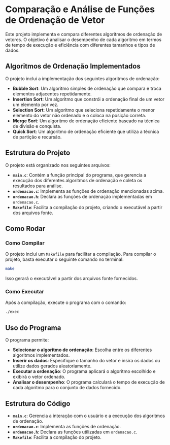 # Comparação e Análise de Funções de Ordenação de Vetor

Este projeto implementa e compara diferentes algoritmos de ordenação de vetores. O objetivo é analisar o desempenho de cada algoritmo em termos de tempo de execução e eficiência com diferentes tamanhos e tipos de dados.

## Algoritmos de Ordenação Implementados

O projeto inclui a implementação dos seguintes algoritmos de ordenação:

- **Bubble Sort**: Um algoritmo simples de ordenação que compara e troca elementos adjacentes repetidamente.
- **Insertion Sort**: Um algoritmo que constrói a ordenação final de um vetor um elemento por vez.
- **Selection Sort**: Um algoritmo que seleciona repetidamente o menor elemento do vetor não ordenado e o coloca na posição correta.
- **Merge Sort**: Um algoritmo de ordenação eficiente baseado na técnica de divisão e conquista.
- **Quick Sort**: Um algoritmo de ordenação eficiente que utiliza a técnica de partição e recursão.

## Estrutura do Projeto

O projeto está organizado nos seguintes arquivos:

- **`main.c`**: Contém a função principal do programa, que gerencia a execução dos diferentes algoritmos de ordenação e coleta os resultados para análise.
- **`ordenacao.c`**: Implementa as funções de ordenação mencionadas acima.
- **`ordenacao.h`**: Declara as funções de ordenação implementadas em `ordenacao.c`.
- **`Makefile`**: Facilita a compilação do projeto, criando o executável a partir dos arquivos fonte.

## Como Rodar

### Como Compilar
O projeto inclui um `Makefile` para facilitar a compilação. Para compilar o projeto, basta executar o seguinte comando no terminal:
```bash
make
```
Isso gerará o executável a partir dos arquivos fonte fornecidos.

### Como Executar
Após a compilação, execute o programa com o comando:

```bash
./exec
```

## Uso do Programa

O programa permite:

- **Selecionar o algoritmo de ordenação**: Escolha entre os diferentes algoritmos implementados.
- **Inserir os dados**: Especifique o tamanho do vetor e insira os dados ou utilize dados gerados aleatoriamente.
- **Executar a ordenação**: O programa aplicará o algoritmo escolhido e exibirá o vetor ordenado.
- **Analisar o desempenho**: O programa calculará o tempo de execução de cada algoritmo para o conjunto de dados fornecido.

## Estrutura do Código

- **`main.c`**: Gerencia a interação com o usuário e a execução dos algoritmos de ordenação.
- **`ordenacao.c`**: Implementa as funções de ordenação.
- **`ordenacao.h`**: Declara as funções utilizadas em `ordenacao.c`.
- **`Makefile`**: Facilita a compilação do projeto.


